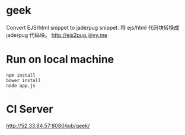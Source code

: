 # geek
Convert EJS/html snippet to jade/pug snippet.
将 ejs/html 代码块转换成 jade/pug 代码块。
http://ejs2pug.jijiyy.me

# Run on local machine
```
npm install
bower install
node app.js
```

# CI Server
http://52.33.84.57:8080/job/geek/
